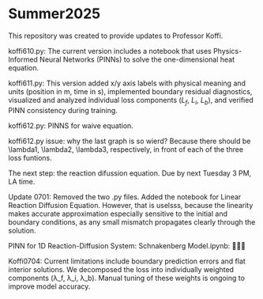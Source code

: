 # Summer2025

This repository was created to provide updates to Professor Koffi.

koffi610.py: The current version includes a notebook that uses Physics-Informed Neural Networks (PINNs) to solve the one-dimensional heat equation.

koffi611.py: This version added x/y axis labels with physical meaning and units (position in m, time in s), implemented boundary residual diagnostics, visualized and analyzed individual loss components ($L_f$, $L_i$, $L_b$), and verified PINN consistency during training.

koffi612.py: PINNS for waive equation.

koffi612.py issue: why the last graph is so wierd? Because there should be \lambda1, \lambda2, \lambda3, respectively, in front of each of the three loss funtions.

The next step: the reaction difussion equation. Due by next Tuesday 3 PM, LA time.

Update 0701: Removed the two .py files. Added the notebook for Linear Reaction Diffusion Equation. However, that is uselsss, because the linearity makes accurate approximation especially sensitive to the initial and boundary conditions, as any small mismatch propagates clearly through the solution.

PINN for 1D Reaction-Diffusion System: Schnakenberg Model.ipynb: 💩😮‍💨

Koffi0704: Current limitations include boundary prediction errors and flat interior solutions.  We decomposed the loss into individually weighted components (λ_f, λ_i, λ_b).  Manual tuning of these weights is ongoing to improve model accuracy.

